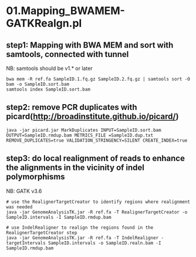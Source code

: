 # 01.Mapping_BWAMEM-GATKRealgn.pl

## step1: Mapping with BWA MEM and sort with samtools, connected with tunnel
NB: samtools should be v1.* or later
```
bwa mem -R ref.fa SampleID.1.fq.gz SampleID.2.fq.gz | samtools sort -O bam -o SampleID.sort.bam
samtools index SampleID.sort.bam
```

## step2: remove PCR duplicates with picard(http://broadinstitute.github.io/picard/)
```
java -jar picard.jar MarkDuplicates INPUT=SampleID.sort.bam OUTPUT=SampleID.rmdup.bam METRICS_FILE =SampleID.dup.txt REMOVE_DUPLICATES=true VALIDATION_STRINGENCY=SILENT CREATE_INDEX=true
```

## step3: do local realignment of reads to enhance the alignments in the vicinity of indel polymorphisms 
NB: GATK v3.6 
```
# use the RealignerTargetCreator to identify regions where realignment was needed
java -jar GenomeAnalysisTK.jar -R ref.fa -T RealignerTargetCreator -o SampleID.intervals -I SampleID.rmdup.bam 

# use IndelRealigner to realign the regions found in the RealignerTargetCreator step
java -jar GenomeAnalysisTK.jar -R ref.fa -T IndelRealigner -targetIntervals SampleID.intervals -o SampleID.realn.bam -I SampleID.rmdup.bam 
```

